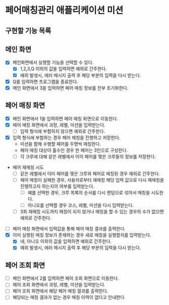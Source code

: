 # 페어매칭관리 애플리케이션 미션

## 구현할 기능 목록

## 메인 화면

- [x] 메인화면에서 실행할 기능을 선택할 수 있다.
  - [x] 1,2,3,Q 이외의 값을 입력하면 예외로 간주한다.
  - [x] 예외 발생시, 에러 메시지 출력 후 해당 부분의 입력을 다시 받는다.
- [x] Q를 입력하면 프로그램을 종료한다.
- [x] 메인 화면에서 3을 입력하면 페어 매칭 정보를 전부 초기화한다.

## 페어 매칭 화면

- [x] 메인 화면에서 1을 입력하면 페어 매칭 화면으로 이동한다.
- [x] 페어 매칭 화면에서 과정, 레벨, 미션을 입력받는다.
  - [ ] 입력 형식에 부합하지 않으면 예외로 간주한다.
- [x] 입력 형식에 부합하는 경우 페어 매칭을 진행하고 저장한다.
  - 미션을 함께 수행할 페어를 두명씩 매칭한다.
  - 페어 매칭 대상이 홀수인 경우 한 페어는 3인으로 구성한다.
  - [ ] 각 크루에 대해 같은 레벨에서 이미 페어를 맺은 크루들의 정보를 저장한다.
  
- 페어 재매칭 시도
  - [ ] 같은 레벨에서 이미 페어를 맺은 크루와 페어로 매칭된 경우 예외로 간주한다.
  - [ ] 페어 매칭이 실패한 경우, 사용자로부터 재매칭 해당 입력 값으로 다시 재매칭을 진행하고자 하는지의 여부를 입력받는다.
    - [ ] 예를 선택한 경우, 크루 목록의 순서를 다시 랜덤으로 섞어서 매칭을 시도한다.
    - [ ] 아니오를 선택할 경우 코스, 레벨, 미션을 다시 입력받는다.
  - [ ] 3회 재매칭 시도까지 매칭이 되지 않거나 매칭을 할 수 있는 경우의 수가 없으면 예외로 간주한다.

- [ ] 페어 매칭 화면에서 입력값을 통해 페어 매칭 결과를 출력한다.
- [x] 이미 실행된 매칭 정보가 존재하는 경우 새로 매칭을 실행할지를 입력받는다.
  - [x] 네, 아니오 이외의 값을 입력하면 예외로 간주한다.
  - [x] 예외 발생시, 에러 메시지 출력 후 해당 부분의 입력을 다시 받는다.

## 페어 조회 화면

- [ ] 메인 화면에서 2를 입력하면 페어 조회 화면으로 이동한다.
- [ ] 페어 조회 화면에서 과정, 레벨, 미션을 입력받는다.
- [ ] 페어 조회 화면에서 해당 페어 매칭 결과를 출력한다.
- [ ] 해당되는 매칭 결과가 없는 경우 매칭 이력이 없다고 안내한다.
